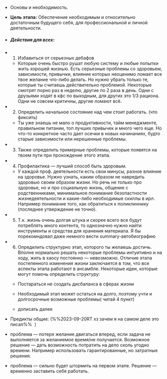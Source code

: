 - Основы и необходимость.
    
- **Цель этапа:** Обеспечение необходимым и относительно достаточным будущего себя, для профессиональной и личной деятельности.
    
- ##### Действия для всех:
    
- 1) Избавиться от серьезных дебафов
    
    - Которые очень быстро рушат любую систему и любые попытки жить хорошей жизнью. Есть серьезные проблемы со здоровьем, зависимости, привычки, влияние которых неоценимо ломает все твое желание что-либо делать. Но нужно убрать только те, которые ты считаешь действительно проблемой. Некоторые смотрят порно раз в неделю, другие по 2 раза в день. Одни с друзьями ходят в кфс по выходным, для других это 1/3 рациона. Одни не совсем критичны, другие ломают всё.
        
- 2) Определить начальное состояние над чем стоит работать. (что фиксить)
    
    - Ты уже знаешь не мало о продуктивности, тайм менеджменте, правильном питании, топ лучших привычек и много чего еще. Но что-то конкретное часто дает осечки в новых начинаниях, будто старые зависимости или нерешенные проблемы.
        
- 3) Также определить примерные проблемы, которые появятся на твоем пути при прохождение этого этапа.
    
- 4) Профилактика — лучший способ быть здоровым.
    
    - У каждой проф. деятельности есть свои минусы, разное влияние на здоровье. Нужно узнать, каким образом не навредить здоровью своим образом жизни. Но речь не только про здоровье, но и про социальную жизнь, общение с родственниками, минимальное понимание безопастности жизнедеятельности и какие-либо необходимые скиллы в ирл. Например понимание того, как обратиться к поликлиннику (последнее утверждение не точно).
        
- 5) Т.к. жизнь очень долгая штука и скорее всего все будут потреблять много контента, то однозначно нужно найти инструменты и средства для хранения материала. Я бы порекомндовал даже немного вести summary-автобиографию
    
- 6) Определить структурно этап, которого ты желаешь достичь. Вполне нормально решать некоторые проблемы интуитивно и на ходу, жить в хаосу постоянно — невозможно. Отличие этапа постепенного изменения жизни заключается в том, что все аспекты этапа работают в ансамбле. Некоторые идеи, которые могут помочь определить структуру:
    
    - Постараться не создать дисбаланса в сферах жизни
        
    - Необходимый этап может остаться на долго, поэтому учти и долгосрочные возможные проблемы( читай 4 пункт)
        
    - дописать далее
        
- Предикты общие: (%%2023-09-20RT хз зачем я на самом деле это писал%%  )
    
- проблема — потеря желание двигаться вперед, если задача не выполняется за желаниемое время/не получается. Возможное решение — дать возможность потратить на дело сколь угодно времени. Например использовать гарантированные, но затратные решения.
    
- проблема — сильно будет штормить на первом этапе. Решение — временно заставить себя работать.